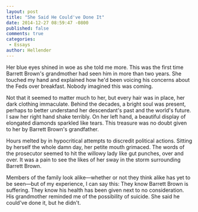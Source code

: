 ```yaml
---
layout: post
title: "She Said He Could've Done It"
date: 2014-12-27 08:59:47 -0800
published: false
comments: true
categories:
 - Essays
author: Hellender
---
```


Her blue eyes shined in woe as she told me more. This was the first time Barrett Brown's grandmother had seen him in more than two years. She touched my hand and explained how he'd been voicing his concerns about the Feds over breakfast. Nobody imagined this was coming.

Not that it seemed to matter much to her, but every hair was in place, her dark clothing immaculate. Behind the decades, a bright soul was present, perhaps to better understand her descendant's past and the world's future. I saw her right hand shake terribly. On her left hand, a beautiful display of elongated diamonds sparkled like tears. This treasure was no doubt given to her by Barrett Brown's grandfather.

Hours melted by in hypocritical attempts to discredit political actions. Sitting by herself the whole damn day, her petite mouth grimaced. The words of the prosecutor seemed to hit the willowy lady like gut punches, over and over. It was a pain to see the likes of her sway in the storm surrounding Barrett Brown.

Members of the family look alike—whether or not they think alike has yet to be seen—but of my experience, I can say this: They know Barrett Brown is suffering. They know his health has been given next to no consideration. His grandmother reminded me of the possibility of suicide. She said he could've done it, but he didn't. 
